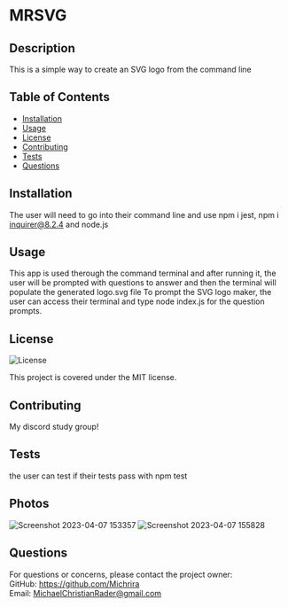 
# MRSVG

## Description
This is a simple way to create an SVG logo from the command line

## Table of Contents
- [Installation](#installation)
- [Usage](#usage)
- [License](#license)
- [Contributing](#contributing)
- [Tests](#tests)
- [Questions](#questions)

## Installation
The user will need to go into their command line and use npm i jest, npm i inquirer@8.2.4 and node.js

## Usage
This app is used therough the command terminal and after running it, the user will be prompted with questions to answer and then the terminal will populate the generated logo.svg file To prompt the SVG logo maker, the user can access their terminal and type node index.js for the question prompts.

## License
![License](https://img.shields.io/badge/License-MIT-green.svg)

This project is covered under the MIT license.

## Contributing
My discord study group!

## Tests
the user can test if their tests pass with npm test

## Photos
![Screenshot 2023-04-07 153357](https://user-images.githubusercontent.com/126362926/230690638-d60587f3-2793-4c4e-9ddc-5a131c39997c.png)
![Screenshot 2023-04-07 155828](https://user-images.githubusercontent.com/126362926/230690639-7869d30d-3639-4a95-98cb-f5547e1138a7.png)


## Questions
For questions or concerns, please contact the project owner:  
GitHub: https://github.com/Michrira  
Email: MichaelChristianRader@gmail.com

